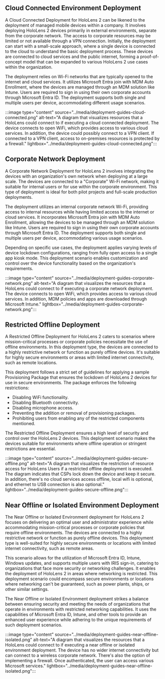 ## Cloud Connected Environment Deployment

A Cloud Connected Deployment for HoloLens 2 can be likened to the deployment of managed mobile devices within a company. It involves deploying HoloLens 2 devices primarily in external environments, separate from the corporate network. The access to corporate resources may be limited or not available through a VPN connection. Initially, the deployment can start with a small-scale approach, where a single device is connected to the cloud to understand the basic deployment process. These devices are connected to cloud services and the public internet, forming a proof-of-concept model that can be expanded to various HoloLens 2 use cases within the organization.

The deployment relies on Wi-Fi networks that are typically opened to the internet and cloud services. It utilizes Microsoft Entra join with MDM Auto Enrollment, where the devices are managed through an MDM solution like Intune. Users are required to sign in using their own corporate accounts through Microsoft Entra ID. The deployment supports both single and multiple users per device, accommodating different usage scenarios.

:::image type="content" source="../media/deployment-guides-cloud-connected.png" alt-text="A diagram that visualizes resources that a HoloLens could connect to if executing a cloud connected deployment. The device connects to open WiFi, which provides access to various cloud services. In addition, the device could possibly connect to a VPN client. If connected to a VPN client, access to on-premises resources is protected by a firewall." lightbox="../media/deployment-guides-cloud-connected.png":::

## Corporate Network Deployment

A Corporate Network Deployment for HoloLens 2 involves integrating the devices with an organization's own network when deploying at a large scale. The devices are connected to a "Corporate" Wi-Fi network, making it suitable for internal users or for use within the corporate environment. This type of deployment is ideal for both pilot projects and full-scale production deployments.

The deployment utilizes an internal corporate network Wi-Fi, providing access to internal resources while having limited access to the internet or cloud services. It incorporates Microsoft Entra join with MDM Auto Enrollment, allowing the devices to be managed through an MDM solution like Intune. Users are required to sign in using their own corporate accounts through Microsoft Entra ID. The deployment supports both single and multiple users per device, accommodating various usage scenarios.

Depending on specific use cases, the deployment applies varying levels of device lockdown configurations, ranging from fully open access to a single app kiosk mode. This deployment scenario enables customization and control over the device functionality based on the organization's requirements.

:::image type="content" source="../media/deployment-guides-corporate-network.png" alt-text="A diagram that visualizes the resources that a HoloLens could connect to if executing a corporate network deployment. The device connects to open WiFi, which provides access to various cloud services. In addition, MDM policies and apps are downloaded through Microsoft Intune." lightbox="../media/deployment-guides-corporate-network.png":::

## Restricted Offline Deployment

A Restricted Offline Deployment for HoloLens 2 caters to scenarios where mission-critical processes or corporate policies necessitate the use of offline environments. In this deployment type, the devices are connected to a highly restrictive network or function as purely offline devices. It's suitable for highly secure environments or areas with limited internet connectivity, such as remote locations.

This deployment follows a strict set of guidelines for applying a sample Provisioning Package that ensures the lockdown of HoloLens 2 devices for use in secure environments. The package enforces the following restrictions:

- Disabling WiFi functionality.
- Disabling Bluetooth connectivity.
- Disabling microphone access.
- Preventing the addition or removal of provisioning packages.
- Prohibiting users from enabling any of the restricted components mentioned.

The Restricted Offline Deployment ensures a high level of security and control over the HoloLens 2 devices. This deployment scenario makes the devices suitable for environments where offline operation or stringent restrictions are essential.

:::image type="content" source="../media/deployment-guides-secure-offline.png" alt-text="A diagram that visualizes the restriction of resource access for HoloLens Users if a restricted offline deployment is executed. The diagram indicates that CSPs lock down the device and keep it secure. In addition, there's no cloud services access offline, local wifi is optional, and ethernet to USB connection is also optional." lightbox="../media/deployment-guides-secure-offline.png":::

## Near Offline or Isolated Environment Deployment

The Near Offline or Isolated Environment deployment for HoloLens 2 focuses on delivering an optimal user and administrator experience while accommodating mission-critical processes or corporate policies that require offline environments. The devices are connected to a highly restrictive network or function as purely offline devices. This deployment type is well-suited for highly secure environments or locations with limited internet connectivity, such as remote areas.

This scenario allows for the utilization of Microsoft Entra ID, Intune, Windows updates, and supports multiple users with IRIS sign-in, catering to organizations that face more security or networking challenges. It enables the deployment of HoloLens 2 in areas where networking is restricted. This deployment scenario could encompass secure environments or locations where networking can't be guaranteed, such as power plants, ships, or other similar settings.

The Near Offline or Isolated Environment deployment strikes a balance between ensuring security and meeting the needs of organizations that operate in environments with restricted networking capabilities. It uses the capabilities of Microsoft Entra ID, Intune, and other tools to provide an enhanced user experience while adhering to the unique requirements of such deployment scenarios.

:::image type="content" source="../media/deployment-guides-near-offline-isolated.png" alt-text="A diagram that visualizes the resources that a HoloLens could connect to if executing a near offline or isolated environment deployment. The device has no wider internet connectivity but can connect to a wireless corporate network. There's also the option of implementing a firewall. Once authenticated, the user can access various Microsoft services." lightbox="../media/deployment-guides-near-offline-isolated.png":::
